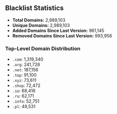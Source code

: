 ## Blacklist Statistics

- **Total Domains:** 2,989,103
- **Unique Domains:** 2,989,103
- **Added Domains Since Last Version:** 961,145
- **Removed Domains Since Last Version:** 993,958

### Top-Level Domain Distribution

-  `.com`: 1,319,340
-  `.org`: 241,728
-  `.net`: 187,156
-  `.top`: 91,100
-  `.xyz`: 73,611
-  `.shop`: 72,472
-  `.io`: 68,416
-  `.ru`: 62,171
-  `.info`: 52,751
-  `.pl`: 49,531
